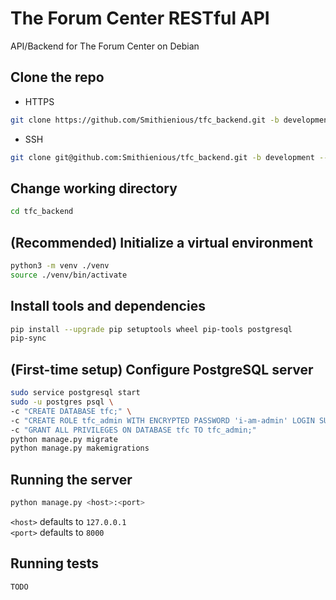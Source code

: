 # The Forum Center RESTful API

API/Backend for The Forum Center on Debian

## Clone the repo

- HTTPS

```bash
git clone https://github.com/Smithienious/tfc_backend.git -b development --depth 1
```

- SSH

```bash
git clone git@github.com:Smithienious/tfc_backend.git -b development --depth 1
```

## Change working directory

```bash
cd tfc_backend
```

## (Recommended) Initialize a virtual environment

```bash
python3 -m venv ./venv
source ./venv/bin/activate
```

## Install tools and dependencies

```bash
pip install --upgrade pip setuptools wheel pip-tools postgresql
pip-sync
```

## (First-time setup) Configure PostgreSQL server

```bash
sudo service postgresql start
sudo -u postgres psql \
-c "CREATE DATABASE tfc;" \
-c "CREATE ROLE tfc_admin WITH ENCRYPTED PASSWORD 'i-am-admin' LOGIN SUPERUSER;" \
-c "GRANT ALL PRIVILEGES ON DATABASE tfc TO tfc_admin;"
python manage.py migrate
python manage.py makemigrations
```

## Running the server

```bash
python manage.py <host>:<port>
```

`<host>` defaults to `127.0.0.1`\
`<port>` defaults to `8000`

## Running tests

`TODO`
